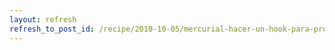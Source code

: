 ```yaml
---
layout: refresh
refresh_to_post_id: /recipe/2010-10-05/mercurial-hacer-un-hook-para-prohibir-ficheros-incorrectos.html
---
```

